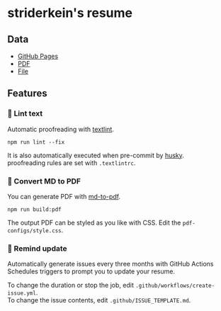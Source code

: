# striderkein's resume

## Data

- [GitHub Pages](https://striderkein.github.io/Curriculum-Vitae)
- [PDF](https://github.com/striderkein/Curriculum-Vitae/releases/latest)
- [File](https://github.com/striderkein/Curriculum-Vitae/blob/master/docs/README.md)

## Features

### 💅 Lint text

Automatic proofreading with [textlint](https://github.com/textlint/textlint).

```node
npm run lint --fix
```

It is also automatically executed when pre-commit by [husky](https://github.com/typicode/husky).  
proofreading rules are set with `.textlintrc`.

### 📝 Convert MD to PDF

You can generate PDF with [md-to-pdf](https://www.npmjs.com/package/md-to-pdf).

```node
npm run build:pdf
```

The output PDF can be styled as you like with CSS. Edit the `pdf-configs/style.css`.  

### 📆 Remind update

Automatically generate issues every three months with GitHub Actions Schedules triggers to prompt you to update your resume.

To change the duration or stop the job, edit `.github/workflows/create-issue.yml`.  
To change the issue contents, edit `.github/ISSUE_TEMPLATE.md`.
